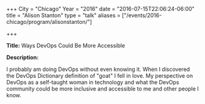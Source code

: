 +++
City = "Chicago"
Year = "2016"
date = "2016-07-15T22:06:24-06:00"
title = "Alison Stanton"
type = "talk"
aliases = ["/events/2016-chicago/program/alisonstanton/"]

+++

<div class="span-15  ">
  <div class="span-15  last ">
  <p><strong>Title:</strong>
Ways DevOps Could Be More Accessible
</p>

<p><strong>Description:</strong></p>

<p>
I probably am doing DevOps without even knowing it. When I discovered the DevOps Dictionary definition of "goat" I fell in love. My perspective on DevOps as a self-taught woman in technology and what the DevOps community could be more inclusive and accessible to me and other people I know.
</p>
<p>

</p>


  </div>
</div>
